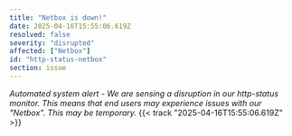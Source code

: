 ```yaml
---
title: "Netbox is down!"
date: 2025-04-16T15:55:06.619Z
resolved: false
severity: "disrupted"
affected: ["Netbox"]
id: "http-status-netbox"
section: issue
---
```


**Automated system alert* - We are sensing a disruption in our http-status monitor. This means that end users may experience issues with our "Netbox". This may be temporary.* {{< track "2025-04-16T15:55:06.619Z" >}}
